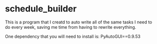 # schedule_builder
This is a program that I creatd to auto write all of the same tasks I need to do every week, saving me time from having to rewrite everything. 

One dependency that you will need to install is: PyAutoGUI==0.9.53
